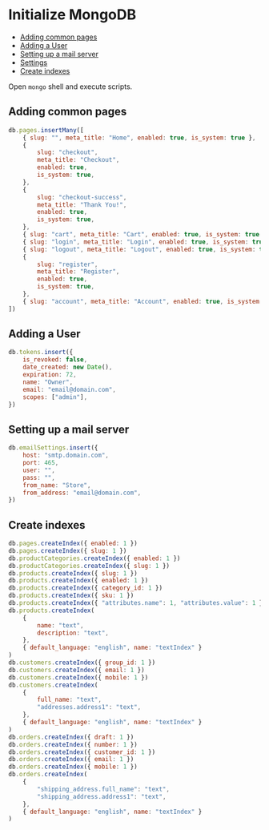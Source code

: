 # Initialize MongoDB

- [Adding common pages](#adding-common-pages)
- [Adding a User](#adding-a-user)
- [Setting up a mail server](#setting-up-a-mail-server)
- [Settings](#settings)
- [Create indexes](#create-indexes)

Open `mongo` shell and execute scripts.

## Adding common pages

```js
db.pages.insertMany([
	{ slug: "", meta_title: "Home", enabled: true, is_system: true },
	{
		slug: "checkout",
		meta_title: "Checkout",
		enabled: true,
		is_system: true,
	},
	{
		slug: "checkout-success",
		meta_title: "Thank You!",
		enabled: true,
		is_system: true,
	},
	{ slug: "cart", meta_title: "Cart", enabled: true, is_system: true },
	{ slug: "login", meta_title: "Login", enabled: true, is_system: true },
	{ slug: "logout", meta_title: "Logout", enabled: true, is_system: true },
	{
		slug: "register",
		meta_title: "Register",
		enabled: true,
		is_system: true,
	},
	{ slug: "account", meta_title: "Account", enabled: true, is_system: true },
])
```

## Adding a User

```js
db.tokens.insert({
	is_revoked: false,
	date_created: new Date(),
	expiration: 72,
	name: "Owner",
	email: "email@domain.com",
	scopes: ["admin"],
})
```

## Setting up a mail server

```js
db.emailSettings.insert({
	host: "smtp.domain.com",
	port: 465,
	user: "",
	pass: "",
	from_name: "Store",
	from_address: "email@domain.com",
})
```

## Create indexes

```js
db.pages.createIndex({ enabled: 1 })
db.pages.createIndex({ slug: 1 })
db.productCategories.createIndex({ enabled: 1 })
db.productCategories.createIndex({ slug: 1 })
db.products.createIndex({ slug: 1 })
db.products.createIndex({ enabled: 1 })
db.products.createIndex({ category_id: 1 })
db.products.createIndex({ sku: 1 })
db.products.createIndex({ "attributes.name": 1, "attributes.value": 1 })
db.products.createIndex(
	{
		name: "text",
		description: "text",
	},
	{ default_language: "english", name: "textIndex" }
)
db.customers.createIndex({ group_id: 1 })
db.customers.createIndex({ email: 1 })
db.customers.createIndex({ mobile: 1 })
db.customers.createIndex(
	{
		full_name: "text",
		"addresses.address1": "text",
	},
	{ default_language: "english", name: "textIndex" }
)
db.orders.createIndex({ draft: 1 })
db.orders.createIndex({ number: 1 })
db.orders.createIndex({ customer_id: 1 })
db.orders.createIndex({ email: 1 })
db.orders.createIndex({ mobile: 1 })
db.orders.createIndex(
	{
		"shipping_address.full_name": "text",
		"shipping_address.address1": "text",
	},
	{ default_language: "english", name: "textIndex" }
)
```

